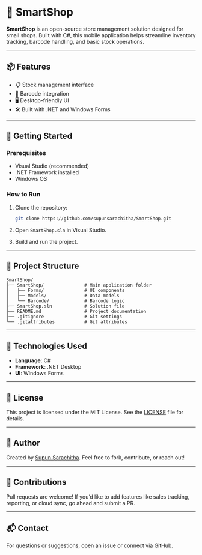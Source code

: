 
# 🛒 SmartShop

**SmartShop** is an open-source store management solution designed for small shops. Built with C#, this mobile application helps streamline inventory tracking, barcode handling, and basic stock operations.

---

## 📦 Features

- 📋 Stock management interface
- 🧾 Barcode integration
- 🖥️ Desktop-friendly UI
- 🛠️ Built with .NET and Windows Forms

---

## 🚀 Getting Started

### Prerequisites

- Visual Studio (recommended)
- .NET Framework installed
- Windows OS

### How to Run

1. Clone the repository:
   ```bash
   git clone https://github.com/supunsarachitha/SmartShop.git
   ```

2. Open `SmartShop.sln` in Visual Studio.

3. Build and run the project.

---

## 📁 Project Structure

```
SmartShop/
├── SmartShop/               # Main application folder
│   ├── Forms/               # UI components
│   ├── Models/              # Data models
│   └── Barcode/             # Barcode logic
├── SmartShop.sln            # Solution file
├── README.md                # Project documentation
├── .gitignore               # Git settings
└── .gitattributes           # Git attributes
```

---

## 🧪 Technologies Used

- **Language**: C#
- **Framework**: .NET Desktop
- **UI**: Windows Forms

---

## 📄 License

This project is licensed under the MIT License. See the [LICENSE](LICENSE) file for details.

---

## 👤 Author

Created by [Supun Sarachitha](https://github.com/supunsarachitha). Feel free to fork, contribute, or reach out!

---

## 🙌 Contributions

Pull requests are welcome! If you’d like to add features like sales tracking, reporting, or cloud sync, go ahead and submit a PR.

---

## 📬 Contact

For questions or suggestions, open an issue or connect via GitHub.
